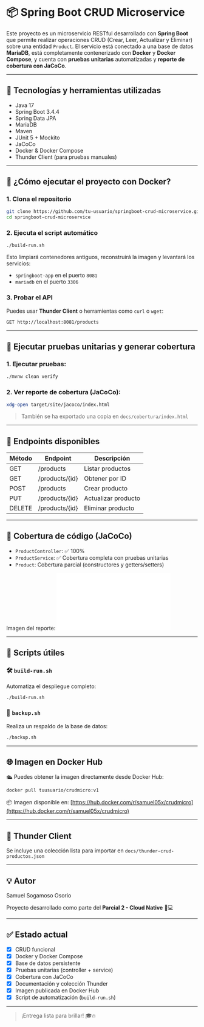 # 📦 Spring Boot CRUD Microservice

Este proyecto es un microservicio RESTful desarrollado con **Spring Boot** que permite realizar operaciones CRUD (Crear, Leer, Actualizar y Eliminar) sobre una entidad `Product`. El servicio está conectado a una base de datos **MariaDB**, está completamente contenerizado con **Docker** y **Docker Compose**, y cuenta con **pruebas unitarias** automatizadas y **reporte de cobertura con JaCoCo**.

---

## 🧠 Tecnologías y herramientas utilizadas

- Java 17
- Spring Boot 3.4.4
- Spring Data JPA
- MariaDB
- Maven
- JUnit 5 + Mockito
- JaCoCo
- Docker & Docker Compose
- Thunder Client (para pruebas manuales)

---

## 🚀 ¿Cómo ejecutar el proyecto con Docker?

### 1. Clona el repositorio
```bash
git clone https://github.com/tu-usuario/springboot-crud-microservice.git
cd springboot-crud-microservice
```

### 2. Ejecuta el script automático
```bash
./build-run.sh
```
Esto limpiará contenedores antiguos, reconstruirá la imagen y levantará los servicios:
- `springboot-app` en el puerto `8081`
- `mariadb` en el puerto `3306`

### 3. Probar el API
Puedes usar **Thunder Client** o herramientas como `curl` o `wget`:
```bash
GET http://localhost:8081/products
```

---

## 🧪 Ejecutar pruebas unitarias y generar cobertura

### 1. Ejecutar pruebas:
```bash
./mvnw clean verify
```

### 2. Ver reporte de cobertura (JaCoCo):
```bash
xdg-open target/site/jacoco/index.html
```

> También se ha exportado una copia en `docs/cobertura/index.html`

---

## 🧪 Endpoints disponibles

| Método | Endpoint         | Descripción         |
|--------|------------------|---------------------|
| GET    | /products        | Listar productos    |
| GET    | /products/{id}   | Obtener por ID      |
| POST   | /products        | Crear producto      |
| PUT    | /products/{id}   | Actualizar producto |
| DELETE | /products/{id}   | Eliminar producto   |

---

## 🧪 Cobertura de código (JaCoCo)

- `ProductController`: ✅ 100%
- `ProductService`: ✅ Cobertura completa con pruebas unitarias
- `Product`: Cobertura parcial (constructores y getters/setters)

Imagen del reporte:
![Cobertura](docs/cobertura/index.html)

---

## 🧼 Scripts útiles

### 🛠 `build-run.sh`
Automatiza el despliegue completo:
```bash
./build-run.sh
```

### 💾 `backup.sh`
Realiza un respaldo de la base de datos:
```bash
./backup.sh
```

---

## 🌐 Imagen en Docker Hub

🛳️ Puedes obtener la imagen directamente desde Docker Hub:
```bash
docker pull tuusuario/crudmicro:v1
```
📦 Imagen disponible en: [https://hub.docker.com/r/samuel05x/crudmicro](https://hub.docker.com/r/samuel05x/crudmicro)

---

## 🔌 Thunder Client

Se incluye una colección lista para importar en `docs/thunder-crud-productos.json`

---

## 💡 Autor
Samuel Sogamoso Osorio

Proyecto desarrollado como parte del **Parcial 2 - Cloud Native** 🧠💻

---

## ✅ Estado actual

- [x] CRUD funcional
- [x] Docker y Docker Compose
- [x] Base de datos persistente
- [x] Pruebas unitarias (controller + service)
- [x] Cobertura con JaCoCo
- [x] Documentación y colección Thunder
- [x] Imagen publicada en Docker Hub
- [x] Script de automatización (`build-run.sh`)

---

> ¡Entrega lista para brillar! 🎓🔥

